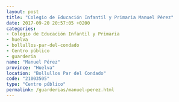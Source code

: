 ```yaml
---
layout: post
title: "Colegio de Educación Infantil y Primaria Manuel Pérez"
date: 2017-09-20 20:57:05 +0200
categories:
- Colegio de Educación Infantil y Primaria
- huelva
- bollullos-par-del-condado
- Centro público
- guarderia
name: "Manuel Pérez"
province: "Huelva"
location: "Bollullos Par del Condado"
code: "21003505"
type: "Centro público"
permalink: /guarderias/manuel-perez.html
---
```

